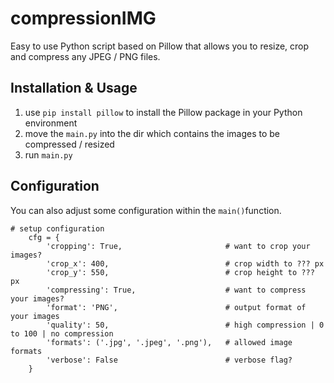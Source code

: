 # compressionIMG

Easy to use Python script based on Pillow that allows you to resize, crop and compress any JPEG / PNG files.

## Installation & Usage 

1. use `pip install pillow` to install the Pillow package in your Python environment
2. move the `main.py` into the dir which contains the images to be compressed / resized
3. run `main.py`

## Configuration

You can also adjust some configuration within the `main()`function. 

```Pyhton
# setup configuration
    cfg = {
        'cropping': True,                       # want to crop your images?
        'crop_x': 400,                          # crop width to ??? px
        'crop_y': 550,                          # crop height to ??? px
        'compressing': True,                    # want to compress your images?
        'format': 'PNG',                        # output format of your images
        'quality': 50,                          # high compression | 0 to 100 | no compression
        'formats': ('.jpg', '.jpeg', '.png'),   # allowed image formats
        'verbose': False                        # verbose flag?
    }
